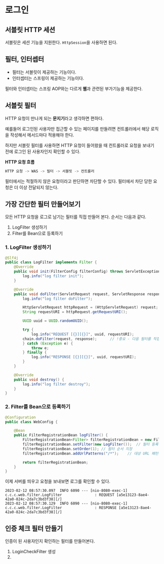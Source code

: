 # 로그인

## 서블릿 HTTP 세션

서블릿은 세션 기능을 지원한다. `HttpSession`을 사용하면 된다.

## 필터, 인터셉터

- 필터는 서블릿이 제공하는 기능이다.
- 인터셉터는 스프링이 제공하는 기능이다.

필터와 인터셉터는 스프링 AOP와는 다르게 **웹**과 관련된 부가기능을 제공한다.

## 서블릿 필터

HTTP 요청이 만나게 되는 **문지기**라고 생각하면 편하다.

예를들어 로그인된 사용자만 접근할 수 있는 페이지를 만들려면 컨트롤러에서 해당 로직을 작성해서 메서드마다 적용해야 한다.

하지만 서블릿 필터를 사용하면 HTTP 요청이 들어왔을 때  컨트롤러로 요청을 보내기 전에 로그인 된 사용자인지 확인할 수 있다. 

**HTTP 요청 흐름**
```java
HTTP 요청 -> WAS -> 필터 -> 서블릿 -> 컨트롤러
```

필터에서는 적절하지 않은 요청이라고 판단하면 차단할 수 있다. 필터에서 차단 당한 요청은 더 이상 전달되지 않는다.

## 가장 간단한 필터 만들어보기

모든 HTTP 요청을 로그로 남기는 필터를 직접 만들어 본다. 순서는 다음과 같다.

1. LogFilter 생성하기
2. Filter를 Bean으로 등록하기

### 1. LogFilter 생성하기

```java
@Slf4j
public class LogFilter implements Filter {
    @Override
    public void init(FilterConfig filterConfig) throws ServletException {
        log.info("log filter init");
    }

    @Override
    public void doFilter(ServletRequest request, ServletResponse response, FilterChain chain) throws IOException, ServletException {
        log.info("log filter doFilter");

        HttpServletRequest httpRequest = (HttpServletRequest) request;  // ServletRequest 는 기능이 부족하기 때문에 자식 타입인 HttpServletRequest 로 다운캐스팅한다.
        String requestURI = httpRequest.getRequestURI();                // 모든 HTTP 요청 URI 를 가져온다.

        UUID uuid = UUID.randomUUID();                                  // 각 요청을 식별하기 위해서 UUID 를 생성한다.

        try {
            log.info("REQUEST [{}][{}]", uuid, requestURI);
        chain.doFilter(request, response);      // !중요 - 다음 필터를 직접 호출해줘야 한다. 안 그러면 더 이상 진행되지 않는다.
        } catch (Exception e) {
            throw e;
        } finally {
            log.info("RESPONSE [{}][{}]", uuid, requestURI);
        }
    }

    @Override
    public void destroy() {
        log.info("log filter destroy");
    }
}
```

### 2. Filter를 Bean으로 등록하기

```java
@Configuration
public class WebConfig {

    @Bean
    public FilterRegistrationBean logFilter() {
        FilterRegistrationBean<Filter> filterRegistrationBean = new FilterRegistrationBean<>();
        filterRegistrationBean.setFilter(new LogFilter());  // 필터 등록
        filterRegistrationBean.setOrder(1); // 필터 순서 지정
        filterRegistrationBean.addUrlPatterns("/*");    // 대상 URL 패턴을 지정한다. '/'하위의 모든 URL을 지정했다.

        return filterRegistrationBean;
    }
}
```

이제 서버를 띄우고 요청을 보내보면 로그를 확인할 수 있다.

```
2023-02-12 08:57:30.097  INFO 6090 --- [nio-8080-exec-1] c.c.c.web.filter.LogFilter               : REQUEST [a5e13123-8ae4-42a0-824c-2da7c3bd3f38][/]
2023-02-12 08:57:30.129  INFO 6090 --- [nio-8080-exec-1] c.c.c.web.filter.LogFilter               : RESPONSE [a5e13123-8ae4-42a0-824c-2da7c3bd3f38][/]
```

## 인증 체크 필터 만들기

인증이 된 사용자인지 확인하는 필터를 만들어본다. 

1. LoginCheckFilter 생성
2. 